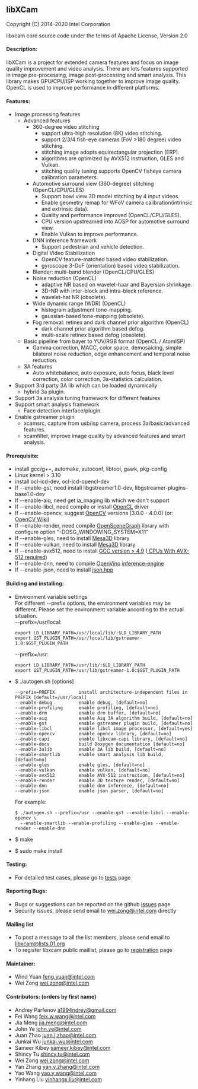 ## libXCam

Copyright (C) 2014-2020 Intel Corporation

libxcam core source code under the terms of Apache License, Version 2.0

#### Description:
libXCam is a project for extended camera features and focus on image
quality improvement and video analysis. There are lots features supported
in image pre-processing, image post-processing and smart analysis. This
library makes GPU/CPU/ISP working together to improve image quality.
OpenCL is used to improve performance in different platforms.

#### Features:
  * Image processing features
    - Advanced features
      - 360-degree video stitching
        - support ultra-high resolution (8K) video stitching.
        - support 2/3/4 fish-eye cameras (FoV >180 degree) video stitching.
        - stitching image adopts equirectangular projection (ERP).
        - algorithms are optimized by AVX512 instruction, GLES and Vulkan.
        - stitching quality tuning supports OpenCV fisheye camera calibration parameters.
      - Automotive surround view (360-degree) stitching (OpenCL/CPU/GLES)
         - Support bowl view 3D model stitching by 4 input videos.
         - Enable geometry remap for WFoV camera calibration(intrinsic and extrinsic data).
         - Quality and performance improved (OpenCL/CPU/GLES).
         - CPU version upstreamed into AOSP for automotive surround view.
         - Enable Vulkan to improve performance.
      - DNN inference framework
        - Support pedestrian and vehicle detection.
      - Digital Video Stabilization
        - OpenCV feature-matched based video stabilization.
        - gyroscope 3-DoF (orientation) based video stabilization.
      - Blender: multi-band blender (OpenCL/CPU/GLES)
      - Noise reduction (OpenCL)
        - adaptive NR based on wavelet-haar and Bayersian shrinkage.
        - 3D-NR with inter-block and intra-block reference.
        - wavelet-hat NR (obsolete).
      - Wide dynamic range (WDR) (OpenCL)
        - histogram adjustment tone-mapping.
        - gaussian-based tone-mapping (obsolete).
      - Fog removal: retinex and dark channel prior algorithm (OpenCL)
        - dark channel prior algorithm based defog.
        - multi-scale retinex based defog (obsolete).
    - Basic pipeline from bayer to YUV/RGB format (OpenCL / AtomISP)
      - Gamma correction, MACC, color space, demosaicing, simple bilateral
        noise reduction, edge enhancement and temporal noise reduction.
    - 3A features
      - Auto whitebalance, auto exposure, auto focus, black level correction,
        color correction, 3a-statistics calculation.
  * Support 3rd party 3A lib which can be loaded dynamically
       - hybrid 3a plugin.
  * Support 3a analysis tuning framework for different features
  * Support smart analysis framework
       - Face detection interface/plugin.
  * Enable gstreamer plugin
       - xcamsrc, capture from usb/isp camera, process 3a/basic/advanced features.
       - xcamfilter, improve image quality by advanced features and smart analysis.

#### Prerequisite:
  * install gcc/g++, automake, autoconf, libtool, gawk, pkg-config
  * Linux kernel > 3.10
  * install ocl-icd-dev, ocl-icd-opencl-dev
  * If --enable-gst, need install libgstreamer1.0-dev, libgstreamer-plugins-base1.0-dev
  * If --enable-aiq, need get ia_imaging lib which we don't support
  * If --enable-libcl, need compile or install [OpenCL](https://github.com/intel/compute-runtime) driver
  * If --enable-opencv, suggest [OpenCV](http://opencv.org) versions [3.0.0 - 4.0.0) (or: [OpenCV Wiki](https://github.com/opencv/opencv/wiki))
  * If --enable-render, need compile [OpenSceneGraph](https://github.com/openscenegraph/OpenSceneGraph) library with configure option "-DOSG_WINDOWING_SYSTEM=X11"
  * If --enable-gles, need to install [Mesa3D](https://www.mesa3d.org) library
  * If --enable-vulkan, need to install [Mesa3D](https://www.mesa3d.org) library
  * If --enable-avx512, need to install [GCC version > 4.9](https://gcc.gnu.org/gcc-4.9/changes.html) ([ CPUs With AVX-512 required](https://en.wikipedia.org/wiki/Advanced_Vector_Extensions#CPUs_with_AVX-512))
  * If --enable-dnn, need to compile [OpenVino](https://github.com/opencv/dldt) [inference-engine](https://github.com/opencv/dldt/blob/2018/inference-engine)
  * If --enable-json, need to install [json.hpp](https://github.com/nlohmann/json/releases/download/v3.7.3/json.hpp)

#### Building and installing:
  * Environment variable settings<BR>
    For different --prefix options, the environment variables may be different. Please set the environment variable according to the actual situation.<BR>
    --prefix=/usr/local:

        export LD_LIBRARY_PATH=/usr/local/lib/:$LD_LIBRARY_PATH
        export GST_PLUGIN_PATH=/usr/local/lib/gstreamer-1.0:$GST_PLUGIN_PATH

    --prefix=/usr:

        export LD_LIBRARY_PATH=/usr/lib/:$LD_LIBRARY_PATH
        export GST_PLUGIN_PATH=/usr/lib/gstreamer-1.0:$GST_PLUGIN_PATH

  * $ ./autogen.sh [options]

        --prefix=PREFIX         install architecture-independent files in PREFIX [default=/usr/local]
        --enable-debug          enable debug, [default=no]
        --enable-profiling      enable profiling, [default=no]
        --enable-drm            enable drm buffer, [default=no]
        --enable-aiq            enable Aiq 3A algorithm build, [default=no]
        --enable-gst            enable gstreamer plugin build, [default=no]
        --enable-libcl          enable libcl image processor, [default=yes]
        --enable-opencv         enable opencv library, [default=no]
        --enable-capi           enable libxcam-capi library, [default=no]
        --enable-docs           build Doxygen documentation [default=no]
        --enable-3alib          enable 3A lib build, [default=no]
        --enable-smartlib       enable smart analysis lib build, [default=no]
        --enable-gles           enable gles, [default=no]
        --enable-vulkan         enable vulkan, [default=no]
        --enable-avx512         enable AVX-512 instruction, [default=no]
        --enable-render         enable 3D texture render, [default=no]
        --enable-dnn            enable dnn inference, [default=no]
        --enable-json           enable json parser, [default=no]

    For example:

        $ ./autogen.sh --prefix=/usr --enable-gst --enable-libcl --enable-opencv \
          --enable-smartlib --enable-profiling --enable-gles --enable-render --enable-dnn

  * $ make
  * $ sudo make install

#### Testing:
  * For detailed test cases, please go to [tests](https://github.com/intel/libxcam/wiki/Tests) page

#### Reporting Bugs:
  * Bugs or suggestions can be reported on the github [issues](https://github.com/intel/libxcam/issues) page
  * Security issues, please send email to wei.zong@intel.com directly

#### Mailing list
  * To post a message to all the list members, please send email to libxcam@lists.01.org
  * To register libxcam public maillist, please go to [registration](https://lists.01.org/mailman/listinfo/libxcam) page

#### Maintainer:
  * Wind Yuan <feng.yuan@intel.com>
  * Wei Zong <wei.zong@intel.com>

#### Contributors: (orders by first name)
  * Andrey Parfenov <a1994ndrey@gmail.com>
  * Fei Wang <feix.w.wang@intel.com>
  * Jia Meng <jia.meng@intel.com>
  * John Ye <john.ye@intel.com>
  * Juan Zhao <juan.j.zhao@intel.com>
  * Junkai Wu <junkai.wu@intel.com>
  * Sameer Kibey <sameer.kibey@intel.com>
  * Shincy Tu <shincy.tu@intel.com>
  * Wei Zong <wei.zong@intel.com>
  * Yan Zhang <yan.y.zhang@intel.com>
  * Yao Wang <yao.y.wang@intel.com>
  * Yinhang Liu <yinhangx.liu@intel.com>
